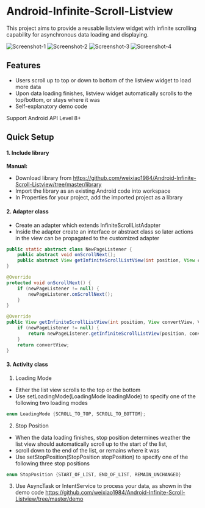 Android-Infinite-Scroll-Listview
================================

This project aims to provide a reusable listview widget with infinite scrolling capability for asynchronous data loading and displaying.

![Screenshot-1](https://lh6.ggpht.com/JhQPHz3_XehNRV1mrKYffaecLZ58nVYC_uSqOWi8CGvwZrG5tXte5lAQASqlck-2QMc=h400)
![Screenshot-2](https://lh3.ggpht.com/aLD-kad5CFXjc0lMAXVJzVt8HETFXgjjds4v8xwSPnqe6EqK40aqb3K6LVbPpIIWV1Q=h400)
![Screenshot-3](https://lh3.ggpht.com/9MDDStau27lBaJdOzZTf9wukMO9OiH0beoBHEx0ui-b001DCog3SPeD5mpijmT8bRlg=h400)
![Screenshot-4](https://lh6.ggpht.com/-Xvkir_c7G9UE_MclHiIVpgWHlGI0ai1x7T9SuAp48HJftL6KSjC9lhm9A7Vl-uapb0o=h400)

## Features
 * Users scroll up to top or down to bottom of the listview widget to load more data
 * Upon data loading finishes, listview widget automatically scrolls to the top/bottom, or stays where it was
 * Self-explanatory demo code

Support Android API Level 8+

## Quick Setup

#### 1. Include library

**Manual:**
 * Download library from https://github.com/weixiao1984/Android-Infinite-Scroll-Listview/tree/master/library
 * Import the library as an existing Android code into workspace
 * In Properties for your project, add the imported project as a library

#### 2. Adapter class

 * Create an adapter which extends InfiniteScrollListAdapter
 * Inside the adapter create an interface or abstract class so later actions in the view can be propagated to the customized adapter

``` java
public static abstract class NewPageListener {
	public abstract void onScrollNext();
	public abstract View getInfiniteScrollListView(int position, View convertView, ViewGroup parent);
}

@Override
protected void onScrollNext() {
	if (newPageListener != null) {
		newPageListener.onScrollNext();
	}
}

@Override
public View getInfiniteScrollListView(int position, View convertView, ViewGroup parent) {
	if (newPageListener != null) {
		return newPageListener.getInfiniteScrollListView(position, convertView, parent);
	}
	return convertView;
}
```

#### 3. Activity class

1. Loading Mode
* Either the list view scrolls to the top or the bottom
* Use setLoadingMode(LoadingMode loadingMode) to specify one of the following two loading modes
``` java
enum LoadingMode {SCROLL_TO_TOP, SCROLL_TO_BOTTOM};
```

2. Stop Position 
* When the data loading finishes, stop position determines weather the list view should automatically scroll up to the start of the list,
* scroll down to the end of the list, or remains where it was
* Use setStopPosition(StopPosition stopPosition) to specify one of the following three stop positions
``` java
enum StopPosition {START_OF_LIST, END_OF_LIST, REMAIN_UNCHANGED}
```

3. Use AsyncTask or IntentService to process your data, as shown in the demo code https://github.com/weixiao1984/Android-Infinite-Scroll-Listview/tree/master/demo
